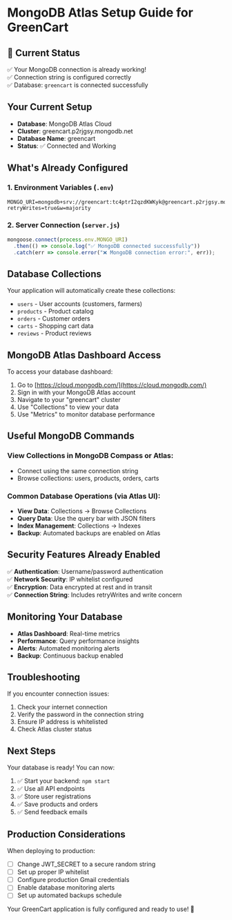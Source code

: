 # MongoDB Atlas Setup Guide for GreenCart

## 🎉 Current Status
✅ Your MongoDB connection is already working!  
✅ Connection string is configured correctly  
✅ Database: `greencart` is connected successfully

## Your Current Setup
- **Database**: MongoDB Atlas Cloud
- **Cluster**: greencart.p2rjgsy.mongodb.net
- **Database Name**: greencart
- **Status**: ✅ Connected and Working

## What's Already Configured

### 1. Environment Variables (`.env`)
```env
MONGO_URI=mongodb+srv://greencart:tc4ptrI2qzdKWKyk@greencart.p2rjgsy.mongodb.net/greencart?retryWrites=true&w=majority
```

### 2. Server Connection (`server.js`)
```javascript
mongoose.connect(process.env.MONGO_URI)
  .then(() => console.log("✅ MongoDB connected successfully"))
  .catch(err => console.error("❌ MongoDB connection error:", err));
```

## Database Collections
Your application will automatically create these collections:
- `users` - User accounts (customers, farmers)
- `products` - Product catalog
- `orders` - Customer orders
- `carts` - Shopping cart data
- `reviews` - Product reviews

## MongoDB Atlas Dashboard Access
To access your database dashboard:
1. Go to [https://cloud.mongodb.com/](https://cloud.mongodb.com/)
2. Sign in with your MongoDB Atlas account
3. Navigate to your "greencart" cluster
4. Use "Collections" to view your data
5. Use "Metrics" to monitor database performance

## Useful MongoDB Commands

### View Collections in MongoDB Compass or Atlas:
- Connect using the same connection string
- Browse collections: users, products, orders, carts

### Common Database Operations (via Atlas UI):
- **View Data**: Collections → Browse Collections
- **Query Data**: Use the query bar with JSON filters
- **Index Management**: Collections → Indexes
- **Backup**: Automated backups are enabled on Atlas

## Security Features Already Enabled
✅ **Authentication**: Username/password authentication  
✅ **Network Security**: IP whitelist configured  
✅ **Encryption**: Data encrypted at rest and in transit  
✅ **Connection String**: Includes retryWrites and write concern

## Monitoring Your Database
- **Atlas Dashboard**: Real-time metrics
- **Performance**: Query performance insights
- **Alerts**: Automated monitoring alerts
- **Backup**: Continuous backup enabled

## Troubleshooting
If you encounter connection issues:
1. Check your internet connection
2. Verify the password in the connection string
3. Ensure IP address is whitelisted
4. Check Atlas cluster status

## Next Steps
Your database is ready! You can now:
1. ✅ Start your backend: `npm start`
2. ✅ Use all API endpoints
3. ✅ Store user registrations
4. ✅ Save products and orders
5. ✅ Send feedback emails

## Production Considerations
When deploying to production:
- [ ] Change JWT_SECRET to a secure random string
- [ ] Set up proper IP whitelist
- [ ] Configure production Gmail credentials
- [ ] Enable database monitoring alerts
- [ ] Set up automated backups schedule

Your GreenCart application is fully configured and ready to use! 🌱